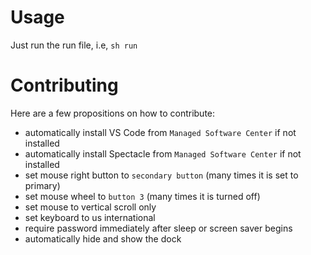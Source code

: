 # Usage

Just run the run file, i.e, `sh run`

# Contributing

Here are a few propositions on how to contribute:

- automatically install VS Code from `Managed Software Center` if not installed
- automatically install Spectacle from `Managed Software Center` if not installed
- set mouse right button to `secondary button` (many times it is set to primary)
- set mouse wheel to `button 3` (many times it is turned off)
- set mouse to vertical scroll only
- set keyboard to us international
- require password immediately after sleep or screen saver begins
- automatically hide and show the dock
